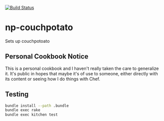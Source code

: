 [![Build Status](https://travis-ci.org/nickpegg/cookbook-np-couchpotato.svg?branch=master)](https://travis-ci.org/nickpegg/cookbook-np-couchpotato)

# np-couchpotato

Sets up couchpotoato

## Personal Cookbook Notice
This is a personal cookbook and I haven't really taken the care to generalize
it. It's public in hopes that maybe it's of use to someone, either directly
with its content or seeing how I do things with Chef.

## Testing
```bash
bundle install --path .bundle
bundle exec rake
bundle exec kitchen test
```
